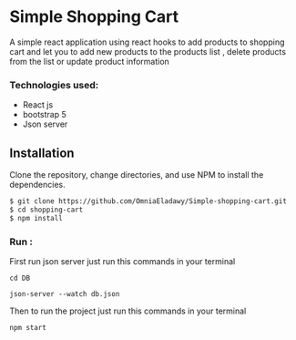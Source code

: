 # Simple Shopping Cart

A simple react application using react hooks to add products to shopping cart and let you to add new products to the products list , delete products from the list or update product information <br>

### Technologies used:
- React js <br>
- bootstrap 5 <br>
- Json server <br>

## Installation

Clone the repository, change directories, and use NPM to install the dependencies.

```bash
$ git clone https://github.com/OmniaEladawy/Simple-shopping-cart.git
$ cd shopping-cart
$ npm install
```

### Run :

First run json server just run this commands in your terminal

```
cd DB

json-server --watch db.json

```

Then to run the project just run this commands in your terminal

```
npm start

```

